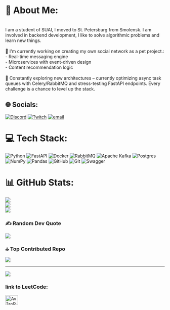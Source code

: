# 💫 About Me:
<br>I am a student of SUAI, I moved to St. Petersburg from Smolensk. I am involved in backend development, I like to solve algorithmic problems and learn new things.<br><br>🚧 I'm currently working on creating my own social network as a pet project.:  <br>- Real-time messaging engine  <br>- Microservices with event-driven design  <br>- Сontent recommendation logic<br><br>🚀 Constantly exploring new architectures – currently optimizing async task queues with Celery/RabbitMQ and stress-testing FastAPI endpoints. Every challenge is a chance to level up the stack.  <br>


## 🌐 Socials:
[![Discord](https://img.shields.io/badge/Discord-%237289DA.svg?logo=discord&logoColor=white)](https://discord.gg/av3rorr) [![Twitch](https://img.shields.io/badge/Twitch-%239146FF.svg?logo=Twitch&logoColor=white)](https://twitch.tv/av3rorr) [![email](https://img.shields.io/badge/Email-D14836?logo=gmail&logoColor=white)](mailto:av3rorr@gmail.com) 

# 💻 Tech Stack:
![Python](https://img.shields.io/badge/python-3670A0?style=for-the-badge&logo=python&logoColor=ffdd54) ![FastAPI](https://img.shields.io/badge/FastAPI-005571?style=for-the-badge&logo=fastapi) ![Docker](https://img.shields.io/badge/docker-%230db7ed.svg?style=for-the-badge&logo=docker&logoColor=white) ![RabbitMQ](https://img.shields.io/badge/rabbitmq-FF6600?style=for-the-badge&logo=rabbitmq&logoColor=white) ![Apache Kafka](https://img.shields.io/badge/Apache%20Kafka-000?style=for-the-badge&logo=apachekafka) ![Postgres](https://img.shields.io/badge/postgres-%23316192.svg?style=for-the-badge&logo=postgresql&logoColor=white) ![NumPy](https://img.shields.io/badge/numpy-%23013243.svg?style=for-the-badge&logo=numpy&logoColor=white) ![Pandas](https://img.shields.io/badge/pandas-%23150458.svg?style=for-the-badge&logo=pandas&logoColor=white) ![GitHub](https://img.shields.io/badge/github-%23121011.svg?style=for-the-badge&logo=github&logoColor=white) ![Git](https://img.shields.io/badge/git-%23F05033.svg?style=for-the-badge&logo=git&logoColor=white) ![Swagger](https://img.shields.io/badge/-Swagger-%23Clojure?style=for-the-badge&logo=swagger&logoColor=white)
# 📊 GitHub Stats:
![](https://github-readme-stats.vercel.app/api?username=Av3roRR&theme=vue&hide_border=false&include_all_commits=false&count_private=false)<br/>
![](https://github-readme-streak-stats.herokuapp.com/?user=Av3roRR&theme=vue&hide_border=false)<br/>
![](https://github-readme-stats.vercel.app/api/top-langs/?username=Av3roRR&theme=vue&hide_border=false&include_all_commits=false&count_private=false&layout=compact)

### ✍️ Random Dev Quote
![](https://quotes-github-readme.vercel.app/api?type=horizontal&theme=merko)

### 🔝 Top Contributed Repo
![](https://github-contributor-stats.vercel.app/api?username=Av3roRR&limit=5&theme=merko&combine_all_yearly_contributions=true)

---
[![](https://visitcount.itsvg.in/api?id=Av3roRR&icon=0&color=0)](https://visitcount.itsvg.in)

<!-- Proudly created with GPRM ( https://gprm.itsvg.in ) -->

<h3 align="left">link to LeetCode:</h3>
<p align="left">
<a href="https://leetcode.com/u/Av3roRR/" target="blank"><img align="center" src="https://raw.githubusercontent.com/rahuldkjain/github-profile-readme-generator/master/src/images/icons/Social/leet-code.svg" alt="Av3roRR" height="30" width="40" /></a>
</p>
